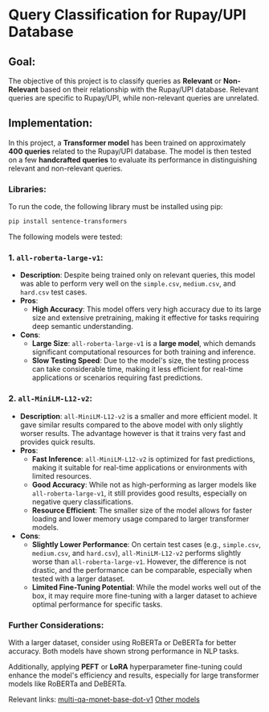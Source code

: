 # Query Classification for Rupay/UPI Database

## Goal:
The objective of this project is to classify queries as **Relevant** or **Non-Relevant** based on their relationship with the Rupay/UPI database. Relevant queries are specific to Rupay/UPI, while non-relevant queries are unrelated.

## Implementation:
In this project, a **Transformer model** has been trained on approximately **400 queries** related to the Rupay/UPI database. The model is then tested on a few **handcrafted queries** to evaluate its performance in distinguishing relevant and non-relevant queries.

### Libraries:
To run the code, the following library must be installed using pip:

```bash
pip install sentence-transformers
```

The following models were tested:

### 1. `all-roberta-large-v1`:
- **Description**: Despite being trained only on relevant queries, this model was able to perform very well on the `simple.csv`, `medium.csv`, and `hard.csv` test cases.
- **Pros**:
  - **High Accuracy**: This model offers very high accuracy due to its large size and extensive pretraining, making it effective for tasks requiring deep semantic understanding.
- **Cons**:
  - **Large Size**: `all-roberta-large-v1` is a **large model**, which demands significant computational resources for both training and inference.
  - **Slow Testing Speed**: Due to the model's size, the testing process can take considerable time, making it less efficient for real-time applications or scenarios requiring fast predictions.

### 2. `all-MiniLM-L12-v2`:
- **Description**: `all-MiniLM-L12-v2` is a smaller and more efficient model. It gave similar results compared to the above model with only slightly worser results. The advantage however is that it trains very fast and provides quick results.
- **Pros**:
  - **Fast Inference**: `all-MiniLM-L12-v2` is optimized for fast predictions, making it suitable for real-time applications or environments with limited resources.
  - **Good Accuracy**: While not as high-performing as larger models like `all-roberta-large-v1`, it still provides good results, especially on negative query classifications.
  - **Resource Efficient**: The smaller size of the model allows for faster loading and lower memory usage compared to larger transformer models.
- **Cons**:
  - **Slightly Lower Performance**: On certain test cases (e.g., `simple.csv`, `medium.csv`, and `hard.csv`), `all-MiniLM-L12-v2` performs slightly worse than `all-roberta-large-v1`. However, the difference is not drastic, and the performance can be comparable, especially when tested with a larger dataset.
  - **Limited Fine-Tuning Potential**: While the model works well out of the box, it may require more fine-tuning with a larger dataset to achieve optimal performance for specific tasks.

### Further Considerations:

With a larger dataset, consider using RoBERTa or DeBERTa for better accuracy. Both models have shown strong performance in NLP tasks.

Additionally, applying **PEFT** or **LoRA** hyperparameter fine-tuning could enhance the model's efficiency and results, especially for large transformer models like RoBERTa and DeBERTa.


Relevant links:
[multi-qa-mpnet-base-dot-v1](https://huggingface.co/sentence-transformers/multi-qa-mpnet-base-dot-v1)
[Other models](https://www.sbert.net/docs/sentence_transformer/pretrained_models.html)
